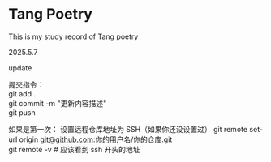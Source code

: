 # Tang Poetry
This is my study record of Tang poetry  

2025.5.7  

update

提交指令：  
git add .  
git commit -m "更新内容描述"  
git push

  
如果是第一次：
设置远程仓库地址为 SSH（如果你还没设置过）
git remote set-url origin git@github.com:你的用户名/你的仓库.git  
git remote -v  # 应该看到 ssh 开头的地址
